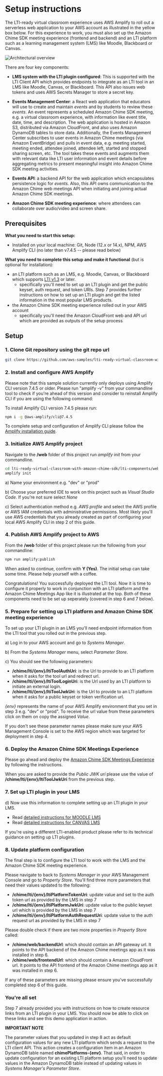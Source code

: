 # Setup instructions

The LTI-ready virtual classroom experience uses AWS Amplify to roll out a serverless web application to your AWS account as illustrated in the yellow box below. For this experience to work, you must also set up the Amazon Chime SDK meeting experience (frontend and backend) and an LTI platform such as a learning management system (LMS) like Moodle, Blackboard or Canvas.

![Architectural overview](../doc/chime-lti-architectural-overview.png)

There are four key components:

- **LMS system with the LTI plugin configured**: This is supported with the LTI Client API which provides endpoints to integrate as an LTI tool in an LMS like Moodle, Canvas, or Blackboard. This API also issues web tokens and uses AWS Secrets Manager to store a secret key.

- **Events Management Center**: a React web application that educators will use to create and maintain _events_ and by students to review these _events_. An event represents a scheduled Amazon Chime SDK meeting, e.g. a virtual classroom experience, with information like event title, date, time, and description. The web application is hosted in Amazon S3, distributed via Amazon CloudFront, and also uses Amazon DynamoDB tables to store data. Additionally, the Events Management Center subscribes to user events in Amazon Chime meetings (via Amazon EventBridge) and pulls in event data, e.g. meeting started, meeting ended, attendee joined, attendee left, started and stopped sharing screen, etc. The tool takes these events and augments them with relevant data like LTI user information and event details before aggregating metrics to present meaningful insight into Amazon Chime SDK meeting activities.

- **Events API**: a backend API for the web application which encapsulates persistence logic for _events_. Also, this API owns communication to the Amazon Chime web meetings API when initiating and joining actual Amazon Chime SDK meetings.

- **Amazon Chime SDK meeting experience**: where attendees can collaborate over audio/video and screen share.

## Prerequisites

**What you need to start this setup:**

- Installed on your local machine: Git, Node (12.x or 14.x), NPM, AWS Amplify CLI (no later than v7.4.5 -- please read below)

**What you need to complete this setup and make it functional** (but is optional for installation):

- an LTI platform such as an LMS, e.g. Moodle, Canvas, or Blackboard which supports [LTI v1.3](https://www.imsglobal.org/spec/lti/v1p3/#overview) or later.
  - specifically you'll need to set up an LTI plugin and get the public keyset, auth request, and token URIs. Step 7 provides further instructions on how to set up an LTI plugin and get the listed information in the most popular LMS products.
- the Amazon Chime SDK meeting experience rolled out in your AWS account
  - specifically you'll need the Amazon CloudFront web and API url which are provided as outputs of the setup process

## Setup

### 1. Clone Git repository using the git repo url

```bash
git clone https://github.com/aws-samples/lti-ready-virtual-classroom-with-amazon-chime-sdk
```

### 2. Install and configure AWS Amplify

Please note that this sample solution currently only deploys using Amplify CLI version 7.4.5 or older. Please run "amplify -v" from your commandline tool to check if you're ahead of this version and consider to reinstall Amplify CLI if you are using the following command:

To install Amplify CLI version 7.4.5 please run:

```bash
npm i -g @aws-amplify/cli@7.4.5
```

To complete setup and configuration of Amplify CLI please follow the [Amplify installation guide](https://docs.amplify.aws/cli/start/install).

### 3. Initialize AWS Amplify project

Navigate to the **/web** folder of this project run _amplify init_ from your commandline.

```bash
cd lti-ready-virtual-classroom-with-amazon-chime-sdk/lti-components/web
amplify init
```

a) Name your environment e.g. "dev" or "prod"

b) Choose your preferred IDE to work on this project such as _Visual Studio Code_. If you're not sure select _None_

c) Select authentication method e.g. _AWS profile_ and select the AWS profile or AWS IAM credentials with administrative permissions. Most likely you'll use AWS credentials that you already created as part of configuring your local AWS Amplify CLI in step 2 of this guide.

### 4. Publish AWS Amplify project to AWS

From the **/web** folder of this project please run the following from your commandline:

```bash
npm run amplify:publish
```

When asked to continue, confirm with **Y (Yes)**. The initial setup can take some time. Please help yourself with a coffee.

Congratulations! You successfully deployed the LTI tool. Now it is time to configure it properly to work in conjunction with an LTI platform and the Amazon Chime Meetings App like it is illustrated at the top. Both of these components need to be set up seperately (covered in step 6 and 7 below).

### 5. Prepare for setting up LTI platform and Amazon Chime SDK meeting experience

To set up your LTI plugin in an LMS you'll need endpoint information from the LTI tool that you rolled out in the previous step.

a) Log in to your AWS account and go to _Systems Manager_.

b) From the _Systems Manager_ menu, select _Parameter Store_.

c) You should see the following parameters:

- **/chime/lti/{env}/ltiToolAuthUri**: is the Url to provide to an LTI platform when it asks for the tool url and redirect url.
- **/chime/lti/{env}/ltiToolLoginUri**: is the Url used by an LTI platform to initiate an external login.
- **/chime/lti/{env}/ltiToolJwkUri**: is the Url to provide to an LTI platform when it asks for a public keyset or token verification url.

_{env}_ represents the name of your AWS Amplify environment that you set in step 3 e.g. "dev" or "prod".
To receive the url value from these parameters click on them on copy the assigned _Value_.

If you don't see these parameter names please make sure your AWS Management Console is set to the AWS region which was targeted for deployment in step 4.

### 6. Deploy the Amazon Chime SDK Meetings Experience

Please go ahead and deploy the [Amazon Chime SDK Meetings Experience](https://github.com/aws-samples/lti-ready-virtual-classroom-with-amazon-chime-sdk/tree/main/chime-sdk-components) by following the instructions.

When you are asked to provide the _Public JWK uri_ please use the value of **/chime/lti/{env}/ltiToolJwkUri** from the previous step.

### 7. Set up LTI plugin in your LMS

d) Now use this information to complete setting up an LTI plugin in your LMS.

- Read [detailed instructions for MOODLE LMS](README-Moodle.md)
- Read [detailed instructions for CANVAS LMS](README-Canvas.md)

If you're using a different LTI-enabled product please refer to its technical guidance on setting up LTI plugins.

### 8. Update platform configuration

The final step is to configure the LTI tool to work with the LMS and the Amazon Chime SDK meeting experience.

Please navigate to back to _Systems Manager_ in your AWS Management Console and go to _Property Store_. You'll find three more parameters that need their values updated to the following:

- **/chime/lti/{env}/ltiPlatformTokenUri**: update value and set to the auth token url as provided by the LMS in step 7
- **/chime/lti/{env}/ltiPlatformJwkUri**: update value to the public keyset url which is provided by the LMS in step 7
- **/chime/lti/{env}/ltiPlatformAuthRequestUri**: update value to the auth request url as provided by the LMS in step 7

Please double check if there are two more properties in _Property Store_ called:

- **/chime/web/backendUrl**: which should contain an API gateway url. It points to the API backend of the Amazon Chime meetings app as it was installed in step 6.
- **/chime/web/frontendUrl**: which should contain a Amazon CloudFront url. It points to the API frontend of the Amazon Chime meetings app as it was installed in step 6.

If any of these parameters are missing please ensure you've successfully completed step 6 of this guide.

### You're all set

Step 7 already provided you with instructions on how to create resource links from an LTI plugin in your LMS. You should now be able to click on these links and see this demo application in action.

**IMPORTANT NOTE**

The parameter values that you updated in step 8 act as default configuration values for any new LTI platform which sends a request to the LTI client API. This action creates a configuration item in an Amazon DynamoDB table named **chimePlatforms-{env}**. That said, in order to update configuration for an existing LTI platform setup you'll need to update values in the Amazon DynamoDB table instead of updating values in _Systems Manager's_ _Parameter Store_.
